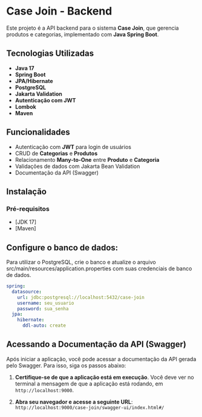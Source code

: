 # Case Join - Backend

Este projeto é a API backend para o sistema **Case Join**, que gerencia produtos e categorias, implementado com **Java Spring Boot**.

## Tecnologias Utilizadas

- **Java 17**
- **Spring Boot**
- **JPA/Hibernate**
- **PostgreSQL**
- **Jakarta Validation**
- **Autenticação com JWT**
- **Lombok**
- **Maven**

## Funcionalidades

- Autenticação com **JWT** para login de usuários
- CRUD de **Categorias** e **Produtos**
- Relacionamento **Many-to-One** entre **Produto** e **Categoria**
- Validações de dados com Jakarta Bean Validation
- Documentação da API (Swagger)

## Instalação
### Pré-requisitos

- [JDK 17]
- [Maven]

## Configure o banco de dados:

Para utilizar o PostgreSQL, crie o banco e atualize o arquivo src/main/resources/application.properties com suas credenciais de banco de dados.

```yaml
spring:
  datasource:
    url: jdbc:postgresql://localhost:5432/case-join
    username: seu_usuario
    password: sua_senha
  jpa:
    hibernate:
      ddl-auto: create
```

## Acessando a Documentação da API (Swagger)

Após iniciar a aplicação, você pode acessar a documentação da API gerada pelo Swagger. Para isso, siga os passos abaixo:

1. **Certifique-se de que a aplicação está em execução**. Você deve ver no terminal a mensagem de que a aplicação está rodando, em `http://localhost:9000`.

2. **Abra seu navegador e acesse a seguinte URL**: ```http://localhost:9000/case-join/swagger-ui/index.html#/```


